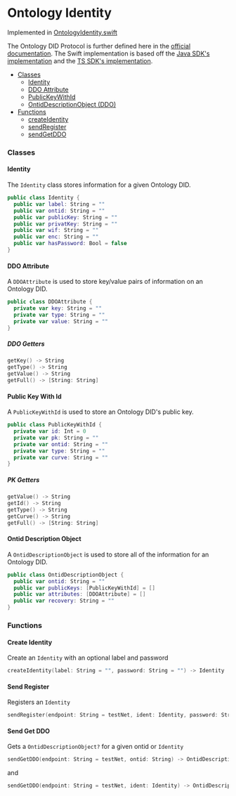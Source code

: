 # Ontology Identity

Implemented in [OntologyIdentity.swift](https://github.com/Ryucoin/neovm-utils/blob/master/neovmUtils/Classes/OntologyIdentity.swift)

The Ontology DID Protocol is further defined here in the [official documentation](https://github.com/ontio/ontology-DID). The Swift implementation is based off the [Java SDK's implementation](https://github.com/ontio/ontology-java-sdk/blob/master/docs/en/identity_claim.md) and the [TS SDK's implementation](https://github.com/ontio/ontology-ts-sdk/blob/master/docs/en/identity_claim.md).

- [Classes](#classes)
  - [Identity](#identity)
  - [DDO Attribute](#ddo-attribute)
  - [PublicKeyWithId](#public-key-with-id)
  - [OntidDescriptionObject (DDO)](#ontid-description-object)
- [Functions](#functions)
  - [createIdentity](#create-identity)
  - [sendRegister](#send-register)
  - [sendGetDDO](#send-get-ddo)

### Classes

#### Identity

The `Identity` class stores information for a given Ontology DID.

``` swift
public class Identity {
  public var label: String = ""
  public var ontid: String = ""
  public var publicKey: String = ""
  public var privatKey: String = ""
  public var wif: String = ""
  public var enc: String = ""
  public var hasPassword: Bool = false
}
```

#### DDO Attribute

A `DDOAttribute` is used to store key/value pairs of information on an Ontology DID.

``` swift
public class DDOAttribute {
  private var key: String = ""
  private var type: String = ""
  private var value: String = ""
}
```

##### DDO Getters

``` swift
getKey() -> String
getType() -> String
getValue() -> String
getFull() -> [String: String]
```

#### Public Key With Id

A `PublicKeyWithId` is used to store an Ontology DID's public key.

``` swift
public class PublicKeyWithId {
  private var id: Int = 0
  private var pk: String = ""
  private var ontid: String = ""
  private var type: String = ""
  private var curve: String = ""
}
```

##### PK Getters

``` swift
getValue() -> String
getId() -> String
getType() -> String
getCurve() -> String
getFull() -> [String: String]
```

#### Ontid Description Object

A `OntidDescriptionObject` is used to store all of the information for an Ontology DID.

``` swift
public class OntidDescriptionObject {
  public var ontid: String = ""
  public var publicKeys: [PublicKeyWithId] = []
  public var attributes: [DDOAttribute] = []
  public var recovery: String = ""
}
```

### Functions

#### Create Identity

Create an `Identity` with an optional label and password

``` swift
createIdentity(label: String = "", password: String = "") -> Identity
```

#### Send Register

Registers an `Identity`

``` swift
sendRegister(endpoint: String = testNet, ident: Identity, password: String = "", payerAcct: Wallet, gasLimit: Int = 20000, gasPrice: Int = 500) -> String
```

#### Send Get DDO

Gets a `OntidDescriptionObject?` for a given ontid or `Identity`

``` swift
sendGetDDO(endpoint: String = testNet, ontid: String) -> OntidDescriptionObject?
```
and
``` swift
sendGetDDO(endpoint: String = testNet, ident: Identity) -> OntidDescriptionObject?
```
